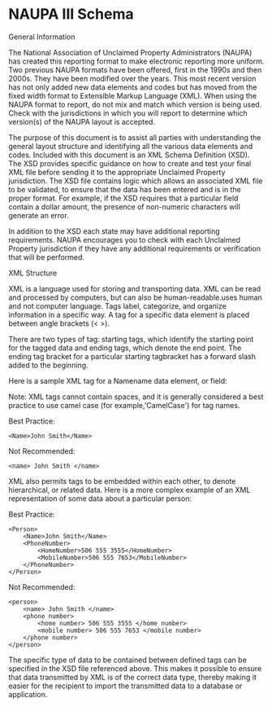 # NAUPA III Schema

General Information

The National Association of Unclaimed Property Administrators (NAUPA) has 
created this reporting format to make electronic reporting more uniform. 
Two previous NAUPA formats have been offered, first in the 1990s and then 
2000s.  They have been modified over the years. This most recent version 
has not only added new data elements and codes but has moved from the fixed 
width format to Extensible Markup Language (XML).  When using the NAUPA 
format to report, do not mix and match which version is being used.  
Check with the jurisdictions in which you will report to determine which 
version(s) of the NAUPA layout is accepted.

The purpose of this document is to assist all parties with understanding 
the general layout structure and identifying all the various data elements 
and codes. Included with this document is an XML Schema Definition (XSD). 
The XSD provides specific guidance on how to create and test your final XML 
file before sending it to the appropriate Unclaimed Property jurisdiction. 
The XSD file contains logic which allows an associated XML file to be validated, 
to ensure that the data has been entered and is in the proper format. For 
example, if the XSD requires that a particular field contain a dollar amount, 
the presence of non-numeric characters will generate an error.

In addition to the XSD each state may have additional reporting requirements. 
NAUPA encourages you to check with each Unclaimed Property jurisdiction if 
they have any additional requirements or verification that will be performed.

XML Structure

XML is a language used for storing and transporting data.  XML can be read 
and processed by computers, but can also be human-readable.uses human and 
not computer language.  Tags label, categorize, and organize information in 
a specific way.  A tag for a specific data element is placed between angle
brackets (< >). 

There are two types of tag:  starting tags, which 
identify the starting point for the tagged data and ending tags, 
which denote the end point.  The ending tag bracket for a particular 
starting tagbracket  has a forward slash added to the beginning.  

Here is a sample XML tag for a Namename data element, or field:

Note:  XML tags cannot contain spaces, and it is generally considered a 
best practice to use camel case (for example,'CamelCase') for tag names.

Best Practice:

	<Name>John Smith</Name>
	
Not Recommended:

	<name> John Smith </name>

XML also permits tags to be embedded within each other, to denote hierarchical, 
or related data.  Here is a more complex example of an XML representation of 
some data about a particular person:

Best Practice:

	<Person>
		<Name>John Smith</Name>
		<PhoneNumber>
			<HomeNumber>506 555 3555</HomeNumber>
			<MobileNumber>506 555 7653</MobileNumber>
		</PhoneNumber>
	</Person>

Not Recommended:

	<person>
		<name> John Smith </name>
		<phone number>
			<home number> 506 555 3555 </home number>
			<mobile number> 506 555 7653 </mobile number>
		</phone number>
	</person>

The specific type of data to be contained between defined tags can be specified 
in the XSD file referenced above.  This makes it possible to ensure that data 
transmitted by XML is of the correct data type, thereby making it easier for 
the recipient to import the transmitted data to a database or application.
